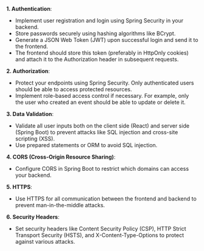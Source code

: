 **1. Authentication**:
- Implement user registration and login using Spring Security in your backend.
- Store passwords securely using hashing algorithms like BCrypt.
- Generate a JSON Web Token (JWT) upon successful login and send it to the frontend.
- The frontend should store this token (preferably in HttpOnly cookies) and attach it to the Authorization header in subsequent requests.

**2. Authorization**:
- Protect your endpoints using Spring Security. Only authenticated users should be able to access protected resources.
- Implement role-based access control if necessary. For example, only the user who created an event should be able to update or delete it.

**3. Data Validation**:
- Validate all user inputs both on the client side (React) and server side (Spring Boot) to prevent attacks like SQL injection and cross-site scripting (XSS).
- Use prepared statements or ORM to avoid SQL injection.

**4. CORS (Cross-Origin Resource Sharing)**:
- Configure CORS in Spring Boot to restrict which domains can access your backend.

**5. HTTPS**:
- Use HTTPS for all communication between the frontend and backend to prevent man-in-the-middle attacks.

**6. Security Headers**:
- Set security headers like Content Security Policy (CSP), HTTP Strict Transport Security (HSTS), and X-Content-Type-Options to protect against various attacks.
